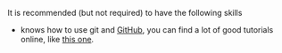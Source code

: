 It is recommended (but not required) to have the following skills
* knows how to use git and [GitHub](https://github.com/), you can find a lot of good tutorials online, like [this one](https://product.hubspot.com/blog/git-and-github-tutorial-for-beginners).